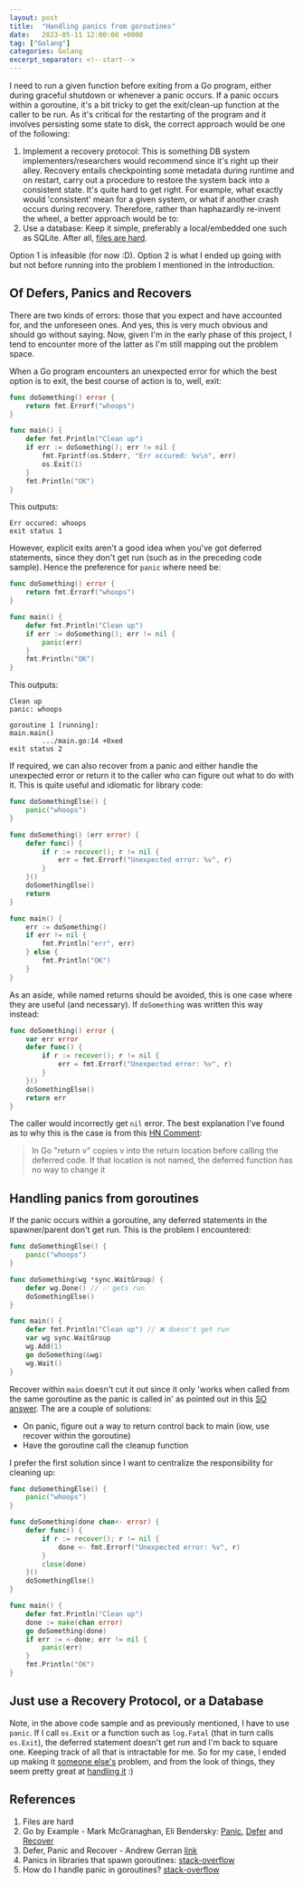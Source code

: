 ```yaml
---
layout: post
title:  "Handling panics from goroutines"
date:   2023-05-11 12:00:00 +0000
tag: ["Golang"]
categories: Golang
excerpt_separator: <!--start-->
---
```


<!--start-->

I need to run a given function before exiting from a Go program, either during
graceful shutdown or whenever a panic occurs. If a panic occurs within a
goroutine, it's a bit tricky to get the exit/clean-up function at the caller to
be run. As it's critical for the restarting of the program and it involves
persisting some state to disk, the correct approach would be one of the
following:

1. Implement a recovery protocol: This is something DB system
   implementers/researchers would recommend since it's right up their alley.
   Recovery entails checkpointing some metadata during runtime and on restart,
   carry out a procedure to restore the system back into a consistent state.
   It's quite hard to get right. For example, what exactly would 'consistent'
   mean for a given system, or what if another crash occurs during recovery.
   Therefore, rather than haphazardly re-invent the wheel, a better approach
   would be to:
2. Use a database: Keep it simple, preferably a local/embedded one such as
   SQLite. After all, [files are hard](https://danluu.com/file-consistency/).

Option 1 is infeasible (for now :D). Option 2 is what I ended up going with but
not before running into the problem I mentioned in the introduction.

## Of Defers, Panics and Recovers

There are two kinds of errors: those that you expect and have accounted for, and
the unforeseen ones. And yes, this is very much obvious and should go without
saying. Now, given I'm in the early phase of this project, I tend to encounter
more of the latter as I'm still mapping out the problem space.

When a Go program encounters an unexpected error for which the best option is to
exit, the best course of action is to, well, exit:

```go
func doSomething() error {
	return fmt.Errorf("whoops")
}

func main() {
	defer fmt.Println("Clean up")
	if err := doSomething(); err != nil {
		fmt.Fprintf(os.Stderr, "Err occured: %v\n", err)
		os.Exit(1)
	}
	fmt.Println("OK")
}
```

This outputs:

```
Err occured: whoops
exit status 1
```

However, explicit exits aren't a good idea when you've got deferred statements,
since they don't get run (such as in the preceding code sample). Hence the
preference for `panic` where need be:

```go
func doSomething() error {
	return fmt.Errorf("whoops")
}

func main() {
	defer fmt.Println("Clean up")
	if err := doSomething(); err != nil {
		panic(err)
	}
	fmt.Println("OK")
}
```

This outputs:

```
Clean up
panic: whoops

goroutine 1 [running]:
main.main()
        .../main.go:14 +0xed
exit status 2
```

If required, we can also recover from a panic and either handle the unexpected
error or return it to the caller who can figure out what to do with it. This is
quite useful and idiomatic for library code:

```go
func doSomethingElse() {
	panic("whoops")
}

func doSomething() (err error) {
	defer func() {
		if r := recover(); r != nil {
			err = fmt.Errorf("Unexpected error: %v", r)
		}
	}()
	doSomethingElse()
	return
}

func main() {
	err := doSomething()
	if err != nil {
		fmt.Println("err", err)
	} else {
		fmt.Println("OK")
	}
}
```

As an aside, while named returns should be avoided, this is one case where they
are useful (and necessary). If `doSomething` was written this way instead:

```go
func doSomething() error {
	var err error
	defer func() {
		if r := recover(); r != nil {
			err = fmt.Errorf("Unexpected error: %v", r)
		}
	}()
	doSomethingElse()
	return err
}
```

The caller would incorrectly get `nil` error. The best explanation I've found as
to why this is the case is from this
[HN Comment](https://news.ycombinator.com/item?id=14669443):

> In Go "return v" copies v into the return location before calling the deferred
> code. If that location is not named, the deferred function has no way to
> change it

## Handling panics from goroutines

If the panic occurs within a goroutine, any deferred statements in the
spawner/parent don't get run. This is the problem I encountered:

```go
func doSomethingElse() {
	panic("whoops")
}

func doSomething(wg *sync.WaitGroup) {
	defer wg.Done() // ✅ gets run
	doSomethingElse()
}

func main() {
	defer fmt.Println("Clean up") // ❌ doesn't get run
	var wg sync.WaitGroup
	wg.Add(1)
	go doSomething(&wg)
	wg.Wait()
}
```

Recover within `main` doesn't cut it out since it only 'works when called from
the same goroutine as the panic is called in' as pointed out in this
[SO answer](https://stackoverflow.com/a/50409138). The are a couple of
solutions:

- On panic, figure out a way to return control back to main (iow, use recover
  within the goroutine)
- Have the goroutine call the cleanup function

I prefer the first solution since I want to centralize the responsibility for
cleaning up:

```go
func doSomethingElse() {
	panic("whoops")
}

func doSomething(done chan<- error) {
	defer func() {
		if r := recover(); r != nil {
			done <- fmt.Errorf("Unexpected error: %v", r)
		}
		close(done)
	}()
	doSomethingElse()
}

func main() {
	defer fmt.Println("Clean up")
	done := make(chan error)
	go doSomething(done)
	if err := <-done; err != nil {
		panic(err)
	}
	fmt.Println("OK")
}
```

## Just use a Recovery Protocol, or a Database

Note, in the above code sample and as previously mentioned, I have to use
`panic`. If I call `os.Exit` or a function such as `log.Fatal` (that in turn
calls `os.Exit`), the deferred statement doesn't get run and I'm back to square
one. Keeping track of all that is intractable for me. So for my case, I ended up
making it [someone else's](https://www.sqlite.org/wal.html) problem, and from
the look of things, they seem pretty great at
[handling it](https://www.sqlite.org/testing.html) :)

## References

1. Files are hard
2. Go by Example - Mark McGranaghan, Eli Bendersky:
   [Panic](https://gobyexample.com/panic),
   [Defer](https://gobyexample.com/defer) and
   [Recover](https://gobyexample.com/recover)
3. Defer, Panic and Recover - Andrew Gerran
   [link](https://go.dev/blog/defer-panic-and-recover)
4. Panics in libraries that spawn goroutines:
   [stack-overflow](https://stackoverflow.com/questions/70533828/panics-in-libraries-that-spawn-goroutines)
5. How do I handle panic in goroutines?
   [stack-overflow](https://stackoverflow.com/questions/54559189/how-do-i-handle-panic-in-goroutines)
